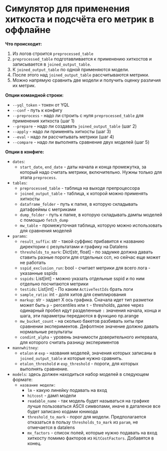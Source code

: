 # Симулятор для применения хиткоста и подсчёта его метрик в оффлайне

**Что происходит:**
1. Из логов строится `preprocessed_table`
2. `preprocessed_table` подготавливается к применению хиткостов и записывается в `joined_output_table`.
3. К `joined_output_table` по одной применяются модели.
4. После этого над `joined_output_table` рассчитываются метрики.
5. Можно напрямую сравнить две модели и получить оценку различия их метрик.

**Опции командной строки:**
- `--yql_token` - токен от YQL
- `--conf` - путь к конфигу
- `--preprocess` - надо ли строить с нуля `preprocessed_table` для применения хиткоста (шаг 1)
- `--prepare` - надо ли создавать `joined_output_table` (шаг 2)
- `--apply` - надо ли применять хиткосты (шаг 3)
- `--eval` - надо ли рассчитывать метрики (шаг 4)
- `--compare` - надо ли выполнять сравнение двух моделей (шаг 5)

**Опции в конфиге:**
- `dates`:
    - `start_date`, `end_date` - даты начала и конца промежутка, за который надо считать метрики, включительно. Нужны только для этапа `preprocess`.
- `tables`:
    - `preprocessed_table` - таблица на выходе препроцессора
    - `joined_output_table` - таблица, к которой можно применять хиткосты
    - `dataframe_folder` - путь к папке, в которую складывать датафреймы с метриками
    - `dump_folder` - путь к папке, в которую складывать дампы моделей с помощью `fetch_dump`
    - `mw_table` - промежуточная таблица, которую можно использовать для сравнения моделей
- `params`:
    - `result_suffix`: str - такой суффикс прибавится к названию директории с результатами и графику на Datalens
    - `thresholds_to_mark`: Dict[str, float] - по задумке должна давать ставить разные пороги для отдельных ссп, но сейчас еще может не работать
    - `sspid_exclusion_run`: bool - считает метрики для всего лога - указанные sspids
    - `sspids`: List[int] - можно указать отдельные sspid и по ним отдельно посчитаются метрики
    - `testids`: List[int] - По каким `ActiveTestIds` брать логи
    - `sample_ratio`: int - доля хитов для семплирования
    - `markup`: str - задает X ось графика. Сначала идет тип разметки может быть `p` - percentiles или `t` - thresholds, далее через одинарный пробел идут разделенные `:` значения начала, конца и шага, эти параметры передаются в функцию np.arange
    - `mw_bucket_count` - на сколько бакетов разбивать хиты при сравнении экспериментов. Дефолтное значение должно давать нормальные результаты
    - `condint_alpha` - уровень значимости доверительного интервала, для которого считать разницу экспериментов
- `mannwhitney`:
    - `etalon` и `exp` - названия моделей, значения которых записаны в `joined_output_table` и которые нужно сравнить.
    - `etalon_threshold` и `exp_threshold` - пороги, для которых выполнять сравнение.
- `models`: здесь должен находиться набор моделей в следующем формате:
    - `название модели:`
        - `lm` - какую линейку подавать на вход
        - `hitcost` - дамп модели
        - `readable_name` - так модель будет называться на графике лучше пользоваться ASCII символами, иначе в даталензе все будет записано кодами юникода
        - `threshold_to_mark` - порог для модели. Предполагается отказаться в пользу `thresholds_to_mark` из `param`, не отмечается в datalens
        - `mx_factors` - список полей, которые нужно подавать на вход хиткосту помимо факторов из `HitCostFactors`. Добавятся в конец.

